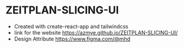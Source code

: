# ZEITPLAN-SLICING-UI
- Created with create-react-app and tailwindcss
- link for the website https://azmye.github.io/ZEITPLAN-SLICING-UI/
- Design Attribute https://www.figma.com/@mhd

